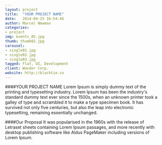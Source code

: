 ```yaml
---
layout: project
title:  "YOUR PROJECT NAME"
date:   2014-04-25 16:54:46
author: Marcel Newman
categories:
- project
img: events_05.jpg
thumb: thumb02.jpg
carousel:
- single01.jpg
- single02.jpg
- single03.jpg
tagged: Flat, UI, Development
client: Wonder Corp.
website: http://blacktie.co
---
```

####YOUR PROJECT NAME
Lorem Ipsum is simply dummy text of the printing and typesetting industry. Lorem Ipsum has been the industry's standard dummy text ever since the 1500s, when an unknown printer took a galley of type and scrambled it to make a type specimen book. It has survived not only five centuries, but also the leap into electronic typesetting, remaining essentially unchanged.

####Our Proposal
It was popularised in the 1960s with the release of Letraset sheets containing Lorem Ipsum passages, and more recently with desktop publishing software like Aldus PageMaker including versions of Lorem Ipsum.
